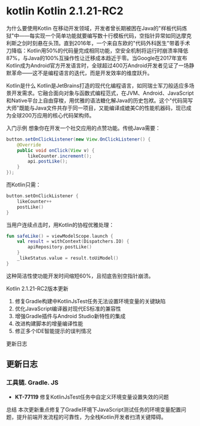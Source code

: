 # kotlin Kotlin 2.1.21-RC2
为什么要使用Kotlin
在移动开发领域，开发者曾长期被困在Java的"样板代码炼狱"中——每实现一个简单功能就要编写数十行模板代码，空指针异常如同达摩克利斯之剑时刻悬在头顶。直到2016年，一个来自东欧的"代码外科医生"带着手术刀降临：Kotlin用50%的代码量完成相同功能，空安全机制将运行时崩溃率降低87%，与Java的100%互操作性让迁移成本趋近于零。当Google在2017年宣布Kotlin成为Android官方开发语言时，全球超过400万Android开发者见证了一场静默革命——这不是编程语言的迭代，而是开发效率的维度跃升。

Kotlin是什么
Kotlin是JetBrains打造的现代化编程语言，如同瑞士军刀般适应多场景开发需求。它融合面向对象与函数式编程范式，在JVM、Android、JavaScript和Native平台上自由穿梭，用优雅的语法糖化解Java的历史包袱。这个"代码简写大师"既能与Java文件共存于同一项目，又能编译成媲美C的性能机器码，现已成为全球200万应用的核心代码架构师。

入门示例
想象你在开发一个社交应用的点赞功能。传统Java需要：
```java
button.setOnClickListener(new View.OnClickListener() {
    @Override
    public void onClick(View v) {
        likeCounter.increment();
        api.postLike();
    }
});
```
而Kotlin只需：
```kotlin
button.setOnClickListener {
    likeCounter++
    postLike()
}
```
当用户连续点击时，用Kotlin的协程优雅处理：
```kotlin
fun safeLike() = viewModelScope.launch {
    val result = withContext(Dispatchers.IO) { 
        apiRepository.postLike() 
    }
    _likeStatus.value = result.toUiModel()
}
```
这种简洁性使功能开发时间缩短60%，且彻底告别空指针崩溃。

Kotlin 2.1.21-RC2版本更新
1. 修复Gradle构建中KotlinJsTest任务无法设置环境变量的关键缺陷
2. 优化JavaScript编译器对现代ES标准的兼容性
3. 增强Gradle插件与Android Studio新特性的集成
4. 改进构建脚本的增量编译性能
5. 修正多个IDE智能提示的误判情况

更新日志
## 更新日志

### 工具链. Gradle. JS
- **KT-77119** 修复KotlinJsTest任务中自定义环境变量设置失效的问题

总结
本次更新重点修复了Gradle环境下JavaScript测试任务的环境变量配置问题，提升前端开发流程的可靠性，为全栈Kotlin开发者扫清关键障碍。